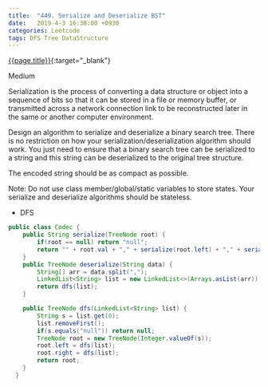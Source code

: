 ```yaml
---
title:  "449. Serialize and Deserialize BST"
date:   2019-4-3 16:38:00 +0930
categories: Leetcode
tags: DFS Tree DataStructure
---
```


[{{page.title}}](https://leetcode.com/problems/top-k-frequent-words/){:target="_blank"}


Medium

Serialization is the process of converting a data structure or object into a sequence of bits so that it can be stored in a file or memory buffer, or transmitted across a network connection link to be reconstructed later in the same or another computer environment.

Design an algorithm to serialize and deserialize a binary search tree. There is no restriction on how your serialization/deserialization algorithm should work. You just need to ensure that a binary search tree can be serialized to a string and this string can be deserialized to the original tree structure.

The encoded string should be as compact as possible.

Note: Do not use class member/global/static variables to store states. Your serialize and deserialize algorithms should be stateless.


* DFS

```java
public class Codec {
    public String serialize(TreeNode root) {
        if(root == null) return "null";
        return "" + root.val + "," + serialize(root.left) + "," + serialize(root.right);
    }
    public TreeNode deserialize(String data) {
        String[] arr = data.split(",");
        LinkedList<String> list = new LinkedList<>(Arrays.asList(arr));
        return dfs(list);
    }

    public TreeNode dfs(LinkedList<String> list) {
        String s = list.get(0);
        list.removeFirst();
        if(s.equals("null")) return null;
        TreeNode root = new TreeNode(Integer.valueOf(s));
        root.left = dfs(list);
        root.right = dfs(list);
        return root;
    }
  }
```
